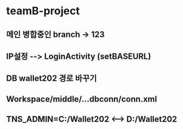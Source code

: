 # teamB-project

## 메인 병합중인 branch -> 123

## IP설정 --> LoginActivity (setBASEURL)

## DB wallet202 경로 바꾸기
## Workspace/middle/...dbconn/conn.xml
## TNS_ADMIN=C:/Wallet202  <--> D:/Wallet202
